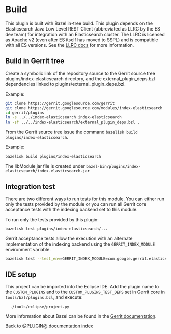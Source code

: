 # Build

This plugin is built with Bazel in-tree build. This plugin depends on the Elasticsearch Java Low
Level REST Client (abbreviated as LLRC by the ES dev team) for integration with an Elasticsearch
cluster. The LLRC is licensed as Apache v2 (even after ES itself has moved to SSPL) and is
compatible with all ES versions. See the [LLRC
docs](https://www.elastic.co/guide/en/elasticsearch/client/java-api-client/8.3/java-rest-low-usage-maven.html)
for more information.

## Build in Gerrit tree

Create a symbolic link of the repository source to the Gerrit source
tree plugins/index-elasticsearch directory, and the external_plugin_deps.bzl
dependencies linked to plugins/external_plugin_deps.bzl.

Example:

```sh
git clone https://gerrit.googlesource.com/gerrit
git clone https://gerrit.googlesource.com/modules/index-elasticsearch
cd gerrit/plugins
ln -s ../../index-elasticsearch index-elasticsearch
ln -sf ../../index-elasticsearch/external_plugin_deps.bzl .
```

From the Gerrit source tree issue the command `bazelisk build plugins/index-elasticsearch`.

Example:

```sh
bazelisk build plugins/index-elasticsearch
```

The libModule jar file is created under `bazel-bin/plugins/index-elasticsearch/index-elasticsearch.jar`

## Integration test

There are two different ways to run tests for this module. You can either run only the tests
provided by the module or you can run all Gerrit core acceptance tests with the indexing backend set
to this module.

To run only the tests provided by this plugin:

```sh
bazelisk test plugins/index-elasticsearch/...
```

Gerrit acceptance tests allow the execution with an alternate implementation of
the indexing backend using the `GERRIT_INDEX_MODULE` environment variable.

```sh
bazelisk test --test_env=GERRIT_INDEX_MODULE=com.google.gerrit.elasticsearch.ElasticIndexModule //...
```

## IDE setup

This project can be imported into the Eclipse IDE.
Add the plugin name to the `CUSTOM_PLUGINS` and to the
`CUSTOM_PLUGINS_TEST_DEPS` set in Gerrit core in
`tools/bzl/plugins.bzl`, and execute:

```
  ./tools/eclipse/project.py
```

More information about Bazel can be found in the [Gerrit
documentation](../../../Documentation/dev-bazel.html).

[Back to @PLUGIN@ documentation index][index]

[index]: index.html
